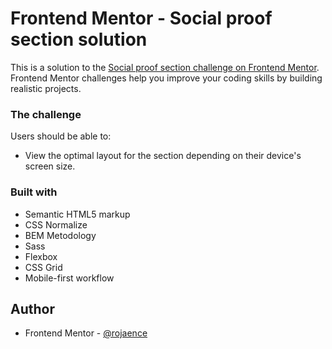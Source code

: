 # Frontend Mentor - Social proof section solution

This is a solution to the [Social proof section challenge on Frontend Mentor](https://www.frontendmentor.io/challenges/social-proof-section-6e0qTv_bA). Frontend Mentor challenges help you improve your coding skills by building realistic projects. 



### The challenge

Users should be able to:

- View the optimal layout for the section depending on their device's screen size.

### Built with

- Semantic HTML5 markup
- CSS Normalize
- BEM Metodology
- Sass
- Flexbox
- CSS Grid
- Mobile-first workflow

## Author

- Frontend Mentor - [@rojaence](https://www.frontendmentor.io/profile/rojaence)


